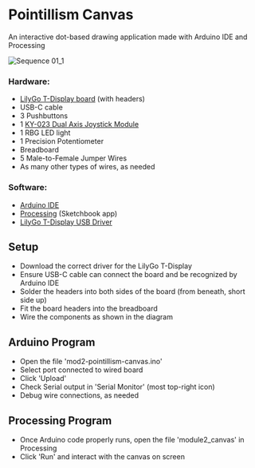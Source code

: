 # Pointillism Canvas
An interactive dot-based drawing application made with Arduino IDE and Processing

![Sequence 01_1](https://github.com/user-attachments/assets/0984b817-969b-4bdc-88da-a15dbd77b66e)

### Hardware:
- [LilyGo T-Display board](https://www.lilygo.cc/products/lilygo%C2%AE-ttgo-t-display-1-14-inch-lcd-esp32-control-board?srsltid=AfmBOor7mrm_vmfWB6wu8yITau-LUsnGRL8LQiT9-7cyLsRfz-yet-uV) (with headers)
- USB-C cable
- 3 Pushbuttons
- 1 [KY-023 Dual Axis Joystick Module](https://arduinomodules.info/ky-023-joystick-dual-axis-module/)
- 1 RBG LED light
- 1 Precision Potentiometer
- Breadboard
- 5 Male-to-Female Jumper Wires
- As many other types of wires, as needed

### Software:
- [Arduino IDE](https://www.arduino.cc/en/software)
- [Processing](https://processing.org/download) (Sketchbook app) 
- [LilyGo T-Display USB Driver](https://github.com/Xinyuan-LilyGO/TTGO-T-Display)
 
## Setup
- Download the correct driver for the LilyGo T-Display
- Ensure USB-C cable can connect the board and be recognized by Arduino IDE
- Solder the headers into both sides of the board (from beneath, short side up)
- Fit the board headers into the breadboard
- Wire the components as shown in the diagram
 
## Arduino Program
- Open the file 'mod2-pointillism-canvas.ino'
- Select port connected to wired board
- Click 'Upload'
- Check Serial output in 'Serial Monitor' (most top-right icon)
- Debug wire connections, as needed

## Processing Program
- Once Arduino code properly runs, open the file 'module2_canvas' in Processing
- Click 'Run' and interact with the canvas on screen
